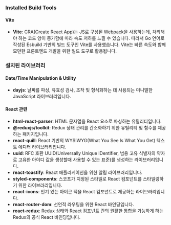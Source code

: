 ### Installed Build Tools

#### Vite

- **Vite**: CRA(Create React App)는 JS로 구성된 Webpack을 사용하는데, 처리해야 하는 코드 양이 증가함에 따라 속도 저하를 느낄 수 있습니다. 따라서 Go 언어로 작성된 Esbuild 기반의 빌드 도구인 Vite를 사용했습니다. Vite는 빠른 속도와 함께 모던한 프론트엔드 개발을 위한 빌드 도구로 활용됩니다.

### 설치된 라이브러리

#### Date/Time Manipulation & Utility

- **dayjs**: 날짜를 파싱, 유효성 검사, 조작 및 형식화하는 데 사용되는 미니멀한 JavaScript 라이브러리입니다.

#### React 관련

- **html-react-parser**: HTML 문자열을 React 요소로 파싱하는 유틸리티입니다.
- **@reduxjs/toolkit**: Redux 상태 관리를 간소화하기 위한 유틸리티 및 함수를 제공하는 패키지입니다.
- **react-quill**: React 기반의 WYSIWYG(What You See Is What You Get) 텍스트 에디터 라이브러리입니다.
- **uuid**: RFC 호환 UUID(Universally Unique IDentifier, 범용 고유 식별자의 약자로 고유한 아이디 값을 생성할때 사용할 수 있는 표준)를 생성하는 라이브러리입니다.
- **react-toastify**: React 애플리케이션을 위한 알림 라이브러리입니다.
- **styled-components**: 스코프가 지정된 스타일로 React 컴포넌트를 스타일링하기 위한 라이브러리입니다.
- **react-icons**: 인기 있는 아이콘 팩을 React 컴포넌트로 제공하는 라이브러리입니다.
- **react-router-dom**: 선언적 라우팅을 위한 React 바인딩입니다.
- **react-redux**: Redux 상태와 React 컴포넌트 간의 원활한 통합을 가능하게 하는 Redux의 공식 React 바인딩입니다.
